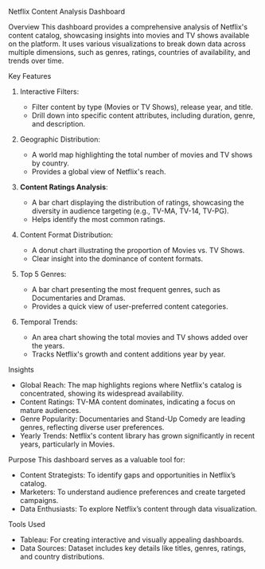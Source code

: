
Netflix Content Analysis Dashboard

Overview
This dashboard provides a comprehensive analysis of Netflix's content catalog, showcasing insights into movies and TV shows available on the platform. It uses various visualizations to break down data across multiple dimensions, such as genres, ratings, countries of availability, and trends over time.

Key Features
  1. Interactive Filters:
     - Filter content by type (Movies or TV Shows), release year, and title.
     - Drill down into specific content attributes, including duration, genre, and description.
  
  2. Geographic Distribution:
     - A world map highlighting the total number of movies and TV shows by country.
     - Provides a global view of Netflix's reach.
  
  3. **Content Ratings Analysis**:
     - A bar chart displaying the distribution of ratings, showcasing the diversity in audience targeting (e.g., TV-MA, TV-14, TV-PG).
     - Helps identify the most common ratings.
  
  4. Content Format Distribution:
     - A donut chart illustrating the proportion of Movies vs. TV Shows.
     - Clear insight into the dominance of content formats.
  
  5. Top 5 Genres:
     - A bar chart presenting the most frequent genres, such as Documentaries and Dramas.
     - Provides a quick view of user-preferred content categories.
  
  6. Temporal Trends:
     - An area chart showing the total movies and TV shows added over the years.
     - Tracks Netflix's growth and content additions year by year.

Insights
  - Global Reach: The map highlights regions where Netflix's catalog is concentrated, showing its widespread availability.
  - Content Ratings: TV-MA content dominates, indicating a focus on mature audiences.
  - Genre Popularity: Documentaries and Stand-Up Comedy are leading genres, reflecting diverse user preferences.
  - Yearly Trends: Netflix's content library has grown significantly in recent years, particularly in Movies.

Purpose
  This dashboard serves as a valuable tool for:
  - Content Strategists: To identify gaps and opportunities in Netflix’s catalog.
  - Marketers: To understand audience preferences and create targeted campaigns.
  - Data Enthusiasts: To explore Netflix’s content through data visualization.

Tools Used
  - Tableau: For creating interactive and visually appealing dashboards.
  - Data Sources: Dataset includes key details like titles, genres, ratings, and country distributions.


